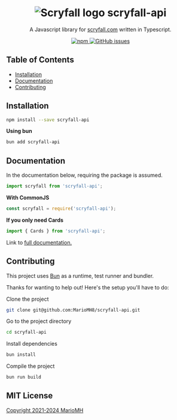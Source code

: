 
<h1 align="center">
  <img src="https://raw.githubusercontent.com/MarioMH8/scryfall-api/next/.idea/icon.svg" alt="Scryfall logo">
  scryfall-api
</h1>

<p align="center">
  A Javascript library for <a href='https://scryfall.com/docs/api' target='_blank'>scryfall.com</a> written in Typescript.
</p>

<p align="center">
    <a href="https://www.npmjs.com/package/scryfall-api" rel="nofollow">
        <img src="https://camo.githubusercontent.com/a172c58fbefc7103cb230b872119a85914a463f32958ea9e4e1f3ad9d7e1a100/68747470733a2f2f696d672e736869656c64732e696f2f6e706d2f762f7363727966616c6c2d6170693f7374796c653d666c61742d737175617265" alt="npm" data-canonical-src="https://img.shields.io/npm/v/scryfall-api?style=flat-square" style="max-width: 100%;">
    </a>
    <a href="https://github.com/MarioMH8/scryfall-api">
        <img src="https://camo.githubusercontent.com/93378eea577b6b00f04b1fbfa5dc6871778ff3f6b4de76833a6211d35770f6c4/68747470733a2f2f696d672e736869656c64732e696f2f6769746875622f6973737565732f6d6172696f6d68382f7363727966616c6c2d6170693f7374796c653d666c61742d737175617265" alt="GitHub issues" data-canonical-src="https://img.shields.io/github/issues/mariomh8/scryfall-api?style=flat-square" style="max-width: 100%;">
    </a>
</p>

## Table of Contents

- [Installation](#installation)
- [Documentation](#documentation)
- [Contributing](#contributing)

## Installation

```bash
npm install --save scryfall-api
```

**Using bun**

```bash
bun add scryfall-api
```

## Documentation

In the documentation below, requiring the package is assumed.

```js
import scryfall from 'scryfall-api';
```


**With CommonJS**

```js
const scryfall = require('scryfall-api');
```

**If you only need Cards**

```js
import { Cards } from 'scryfall-api';
```

Link to [full documentation.](./DOCUMENTATION.md)

## Contributing

This project uses [Bun](https://bun.sh) as a runtime, test runner and bundler.

Thanks for wanting to help out! Here's the setup you'll have to do:

Clone the project

```bash
git clone git@github.com:MarioMH8/scryfall-api.git
```

Go to the project directory

```bash
cd scryfall-api
```

Install dependencies

```bash
bun install
```

Compile the project

```bash
bun run build
```

## MIT License

[Copyright 2021-2024 MarioMH](./LICENSE)
